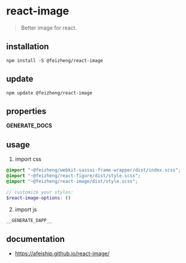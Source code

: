 # react-image
> Better image for react.

## installation
```shell
npm install -S @feizheng/react-image
```

## update
```shell
npm update @feizheng/react-image
```

## properties
__GENERATE_DOCS__

## usage
1. import css
  ```scss
  @import "~@feizheng/webkit-sassui-frame-wrapper/dist/index.scss";
  @import "~@feizheng/react-figure/dist/style.scss";
  @import "~@feizheng/react-image/dist/style.scss";

  // customize your styles:
  $react-image-options: ()
  ```
2. import js
  ```js
__GENERATE_DAPP__
  ```

## documentation
- https://afeiship.github.io/react-image/
